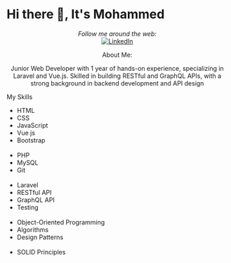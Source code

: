 # Hi there 👋, It's Mohammed

<div align="center">
  <i>Follow me around the web:</i><br>
<a href="https://www.linkedin.com/in/jebra0"><img src="https://img.shields.io/badge/LinkedIn-%230077B5.svg?&style=flat-square&logo=linkedin&logoColor=white" alt="LinkedIn"></a>
</div>



<div align="center">
  <p>About Me:</p>
  <p>Junior Web Developer with 1 year of hands-on experience, specializing in Laravel and Vue.js.
Skilled in building RESTful and GraphQL APIs, with a strong background in backend development and API design</p>
</div>

<div>
 <p>My Skills </p>
   <ul>
      <li>HTML</li>
      <li>CSS</li>
      <li>JavaScript</li>
      <li>Vue js</li>
      <li>Bootstrap</li><br>
      <li>PHP</li>
      <li>MySQL</li>
      <li>Git</li><br>
      <li>Laravel</li>
      <li>RESTful API</li>
      <li>GraphQL API</li>
      <li>Testing</li><br>
      <li>Object-Oriented Programming</li>
      <li>Algorithms</li>
      <li>Design Patterns</li><br>
      <li>SOLID Principles</li>
    </ul>
</div>



